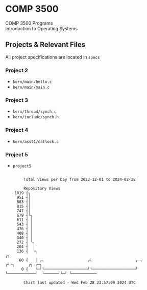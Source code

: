 # COMP 3500
COMP 3500 Programs  
Introduction to Operating Systems  
## Projects & Relevant Files
All project specifications are located in `specs`
### Project 2
- `kern/main/hello.c`
- `kern/main/main.c`
### Project 3
- `kern/thread/synch.c`
- `kern/include/synch.h`
### Project 4
- `kern/asst1/catlock.c`
### Project 5
- `project5`

```

        Total Views per Day from 2023-12-01 to 2024-02-28

        Repository Views
    1019 ┼╮
     951 ┤│
     883 ┤│
     815 ┤│
     747 ┤│
     679 ┤╰╮
     611 ┤ │
     543 ┤ │
     476 ┤ │
     408 ┤ │
     340 ┤ │
     272 ┤ ╰╮
     204 ┤  │
     136 ┤  ╰╮                                                           ╭╮
      68 ┤   │ ╭╮                   ╭╮                   ╭─╮            ╭╯╰╮      ╭╮ ╭─╮
       0 ┤   ╰─╯╰───────────────────╯╰───────────────────╯ ╰────────────╯  ╰──────╯╰─╯ ╰───────────

        Chart last updated - Wed Feb 28 23:57:00 2024 UTC
        
```
